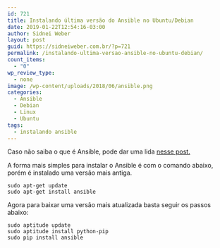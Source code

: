 ```yaml
---
id: 721
title: Instalando última versão do Ansible no Ubuntu/Debian
date: 2019-01-22T12:54:16-03:00
author: Sidnei Weber
layout: post
guid: https://sidneiweber.com.br/?p=721
permalink: /instalando-ultima-versao-ansible-no-ubuntu-debian/
count_items:
  - "0"
wp_review_type:
  - none
image: /wp-content/uploads/2018/06/ansible.png
categories:
  - Ansible
  - Debian
  - Linux
  - Ubuntu
tags:
  - instalando ansible
---
```

Caso não saiba o que é Ansible, pode dar uma lida <a href="https://sidneiweber.com.br/2018/06/19/ansible-o-que-e-e-para-que-serve/" target="_blank">nesse post.</a>

A forma mais simples para instalar o Ansible é com o comando abaixo, porém é instalado uma versão mais antiga.

```shell
sudo apt-get update
sudo apt-get install ansible
```

Agora para baixar uma versão mais atualizada basta seguir os passos abaixo:

```shell
sudo aptitude update
sudo aptitude install python-pip
sudo pip install ansible
```
